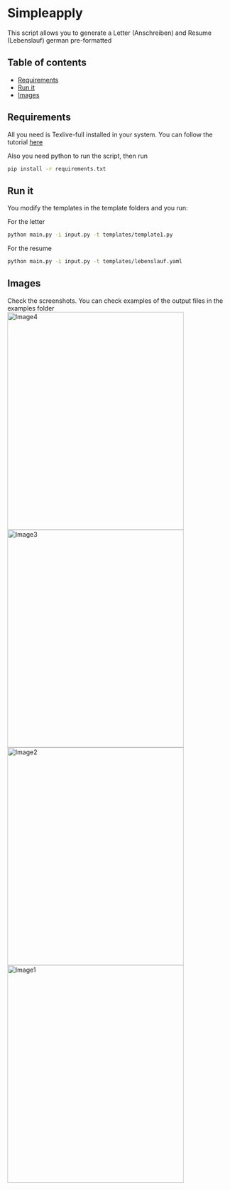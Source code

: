 # Simpleapply

This script allows you to generate a Letter (Anschreiben) and Resume (Lebenslauf) german pre-formatted

## Table of contents



- [Requirements](#requirements)
- [Run it](#runit)
- [Images](#images)

## Requirements

All you need is Texlive-full installed in your system. You can follow the tutorial 
[here](https://tug.org/texlive/)

Also you need python to run the script, then run
```bash
pip install -r requirements.txt
```
## Run it
You modify the templates in the template folders and you run:

For the letter

```bash
python main.py -i input.py -t templates/template1.py
```
For the resume

```bash
python main.py -i input.py -t templates/lebenslauf.yaml
```
## Images
Check the screenshots. You can check examples of the output files in the examples folder
<img width="397" height="490" alt="Image4" src="https://github.com/user-attachments/assets/b11bd5da-6f84-42d5-b283-d45623bfd4ad" />
<img width="397" height="490" alt="Image3" src="https://github.com/user-attachments/assets/ed1e7370-df65-48e0-9f09-87019c368939" />
<img width="397" height="490" alt="Image2" src="https://github.com/user-attachments/assets/2c80e43c-474e-4239-b893-f85bcb1727e2" />
<img width="397" height="490" alt="Image1" src="https://github.com/user-attachments/assets/e7bd2437-a1af-49fd-9329-a7aa2974fc98" />

